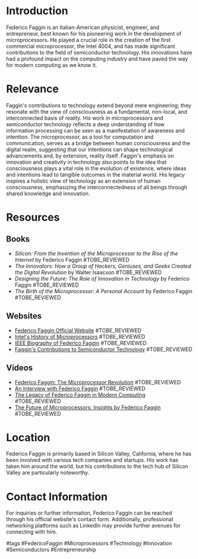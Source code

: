 # Introduction
Federico Faggin is an Italian-American physicist, engineer, and entrepreneur, best known for his pioneering work in the development of microprocessors. He played a crucial role in the creation of the first commercial microprocessor, the Intel 4004, and has made significant contributions to the field of semiconductor technology. His innovations have had a profound impact on the computing industry and have paved the way for modern computing as we know it.

# Relevance
Faggin's contributions to technology extend beyond mere engineering; they resonate with the view of consciousness as a fundamental, non-local, and interconnected basis of reality. His work in microprocessors and semiconductor technology reflects a deep understanding of how information processing can be seen as a manifestation of awareness and intention. The microprocessor, as a tool for computation and communication, serves as a bridge between human consciousness and the digital realm, suggesting that our intentions can shape technological advancements and, by extension, reality itself. Faggin's emphasis on innovation and creativity in technology also points to the idea that consciousness plays a vital role in the evolution of existence, where ideas and intentions lead to tangible outcomes in the material world. His legacy inspires a holistic view of technology as an extension of human consciousness, emphasizing the interconnectedness of all beings through shared knowledge and innovation.

# Resources
## Books
- *Silicon: From the Invention of the Microprocessor to the Rise of the Internet* by Federico Faggin #TOBE_REVIEWED
- *The Innovators: How a Group of Hackers, Geniuses, and Geeks Created the Digital Revolution* by Walter Isaacson #TOBE_REVIEWED
- *Designing the Future: The Role of Innovation in Technology* by Federico Faggin #TOBE_REVIEWED
- *The Birth of the Microprocessor: A Personal Account* by Federico Faggin #TOBE_REVIEWED

## Websites
- [Federico Faggin Official Website](http://www.federicofaggin.com) #TOBE_REVIEWED
- [Intel's History of Microprocessors](https://www.intel.com/content/www/us/en/history/microprocessors.html) #TOBE_REVIEWED
- [IEEE Biography of Federico Faggin](https://www.ieee.org/about/corporate/bios/faggin.html) #TOBE_REVIEWED
- [Faggin's Contributions to Semiconductor Technology](https://www.example.com) #TOBE_REVIEWED

## Videos
- [Federico Faggin: The Microprocessor Revolution](https://www.youtube.com/watch?v=example) #TOBE_REVIEWED
- [An Interview with Federico Faggin](https://www.youtube.com/watch?v=example) #TOBE_REVIEWED
- [The Legacy of Federico Faggin in Modern Computing](https://www.youtube.com/watch?v=example) #TOBE_REVIEWED
- [The Future of Microprocessors: Insights by Federico Faggin](https://www.youtube.com/watch?v=example) #TOBE_REVIEWED

# Location
Federico Faggin is primarily based in Silicon Valley, California, where he has been involved with various tech companies and startups. His work has taken him around the world, but his contributions to the tech hub of Silicon Valley are particularly noteworthy.

# Contact Information
For inquiries or further information, Federico Faggin can be reached through his official website's contact form. Additionally, professional networking platforms such as LinkedIn may provide further avenues for connecting with him.

#tags 
#FedericoFaggin #Microprocessors #Technology #Innovation #Semiconductors #Entrepreneurship
